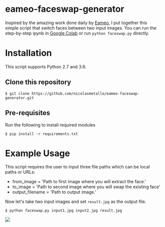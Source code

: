 # eameo-faceswap-generator
Inspired by the amazing work done daily by [Eameo](https://twitter.com/EameoOk), I put together this simple script that
switch faces between two input images. You can run the step-by-step ipynb in [Google Colab](https://colab.research.google.com)
or run ```python faceswap.py``` directly.
# Installation
This script supports Python 2.7 and 3.6.
## Clone this repository
````
$ git clone https://github.com/nicolasmetallo/eameo-faceswap-generator.git
````
## Pre-requisites
Run the following to install required modules
````
$ pip install -r requirements.txt
````
# Example Usage
This script requires the user to input three file paths which can be local paths or URLs:
- from_image = 'Path to first image where you will extract the face.'
- to_image = 'Path to second image where you will swap the existing face'
- output_filename = 'Path to output image.'

Now let's take two input images and set ```result.jpg``` as the output file.
```
$ python faceswap.py input1.jpg input2.jpg result.jpg
```
<img src="https://i.imgur.com/Z4oac7a.png">
